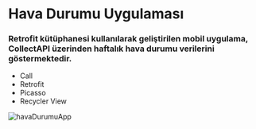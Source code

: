 <h1>Hava Durumu Uygulaması</h1>

<h3>
  Retrofit kütüphanesi kullanılarak geliştirilen mobil uygulama, CollectAPI üzerinden haftalık hava durumu verilerini göstermektedir.
</h3>


<ul>
  <li>    Call     </li>
   <li>     Retrofit    </li>
   <li>     Picasso    </li>
   <li>     Recycler View    </li>
   
</ul>

![havaDurumuApp](https://github.com/alibeysulen00/WeatherApp/assets/64737567/98a373f8-dc5a-4265-910d-2f786000400d)
